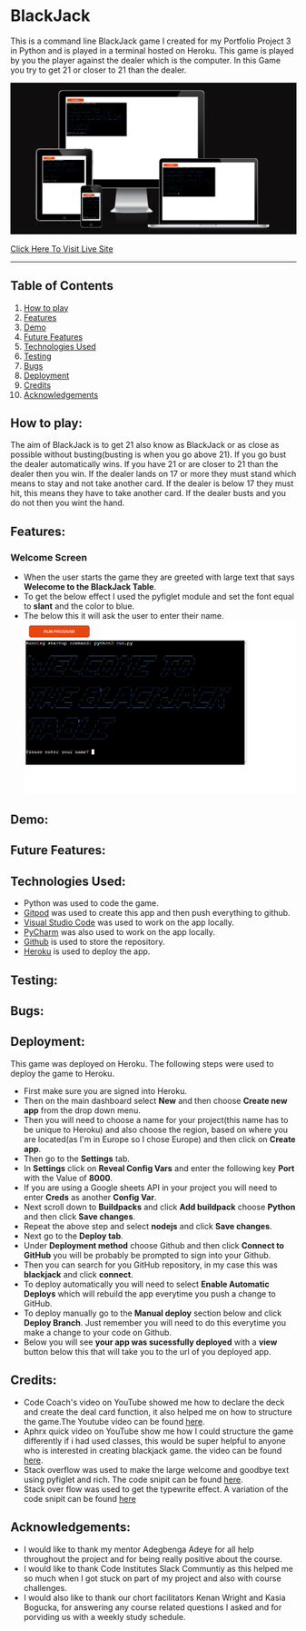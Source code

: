 # BlackJack
This is a command line BlackJack game I created for my Portfolio Project 3 in Python and is played in a terminal hosted on Heroku.
This game is played by you the player against the dealer which is the computer. In this Game you try to get 21 or closer to 21 than the dealer.
  
 ![Am i responsive image](readme-docs/images/amiresponsive.png) 

 [Click Here To Visit Live Site](https://blackjack-10.herokuapp.com/)  
- - -  

## Table of Contents
1. [How to play](#how-to-play)
2. [Features](#features)
3. [Demo](#Demo)
4. [Future Features](#future-features)
5. [Technologies Used](#technologies-used)
6. [Testing](#testing)
7. [Bugs](#bugs)
8. [Deployment](#deployment)
9. [Credits](#credits)
10. [Acknowledgements](#acknowledgements)

## How to play:
The aim of BlackJack is to get 21 also know as BlackJack or as close as possible without busting(busting is when you go above 21). If you go
bust the dealer automatically wins. If you have 21 or are closer to 21 than the dealer then you win. If the dealer lands on 17 or more they must 
stand which means to stay and not take another card. If the dealer is below 17 they must hit, this means they have to take another card.
If the dealer busts and you do not then you wint the hand.


## Features:  

### Welcome Screen
- When the user starts the game they are greeted with large text that says **Welecome to the BlackJack Table**.
- To get the below effect I used the pyfiglet module and set the font equal to **slant** and the color to blue.  
- The below this it will ask the user to enter their name.
![Welcome text that loads when the game is started. ](readme-docs/images/welcome_screen.png)

## Demo:

## Future Features:

## Technologies Used:
- Python was used to code the game.
- [Gitpod](https://www.gitpod.io/about) was used to create this app and then push everything to github.
- [Visual Studio Code](https://en.wikipedia.org/wiki/Visual_Studio_Code) was used to work on the app locally.
- [PyCharm](https://www.jetbrains.com/lp/pycharm-anaconda/) was also used to work on the app locally.
- [Github](https://en.wikipedia.org/wiki/GitHub) is used to store the repository.
- [Heroku](https://en.wikipedia.org/wiki/Heroku) is used to deploy the app.

## Testing:

## Bugs:

## Deployment:
This game was deployed on Heroku. The following steps were used to deploy the game to Heroku.
- First make sure you are signed into Heroku.
- Then on the main dashboard select **New** and then choose **Create new app** from the drop down menu.
- Then you will need to choose a name for your project(this name has to be unique to Heroku) and also choose the region, based on where you are located(as I'm in Europe so I chose Europe)
and then click on **Create app**.
- Then go to the **Settings** tab.
- In **Settings** click on **Reveal Config Vars** and enter the following key **Port** with the Value of **8000**.
- If you are using a Google sheets API in your project you will need to enter **Creds** as another **Config Var**.
- Next scroll down to **Buildpacks** and click **Add buildpack** choose **Python** and then click **Save changes**.
- Repeat the above step and select **nodejs** and click **Save changes**.
- Next go to the **Deploy tab**.
- Under **Deployment method** choose Github and then click **Connect to GitHub** you will be probably be prompted to sign into your Github.
- Then you can search for you GitHub repository, in my case this was **blackjack** and click **connect**.
- To deploy automatically you will need to select **Enable Automatic Deploys** which will rebuild the app everytime you push a change to GitHub.
- To deploy manually go to the **Manual deploy** section below and click **Deploy Branch**. Just remember you will need to do this everytime you make a change to your
code on Github.
- Below you will see **your app was sucessfully deployed** with a **view** button below this that will take you to the url of you deployed app.

## Credits:
- Code Coach's video on YouTube showed me how to declare the deck and create the deal card function, it also helped me on how to structure the game.The Youtube video can be found [here](https://www.youtube.com/watch?v=mpL0Y01v6tY).
- Aphrx quick video on YouTube show me how I could structure the game differently if i had used classes, this would be super helpful to anyone who is interested in creating blackjack game. the video can be found [here](https://www.youtube.com/watch?v=C82s5WufNUA).
- Stack overflow was used to make the large welcome and goodbye text using pyfiglet and rich. The code snipit can be found [here](https://stackoverflow.com/questions/67474578/making-coloured-ascii-text-with-python).
- Stack over flow was used to get the typewrite effect. A variation of the code snipit can be found [here](https://stackoverflow.com/questions/19911346/create-a-typewriter-effect-animation-for-strings-in-python)

## Acknowledgements:
- I would like to thank my mentor Adegbenga Adeye for all help throughout the project and for being really positive about the course.
- I would like to thank Code Institutes Slack Communtiy as this helped me so much when I got stuck on part of my project and also with course challenges.
- I would also like to thank our chort facilitators Kenan Wright and Kasia Bogucka, for answering any course related questions I asked and for porviding us with a weekly study schedule.